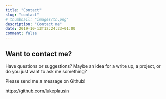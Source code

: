 ```yaml
---
title: "Contact"
slug: "contact"
# thumbnail: "images/tn.png"
description: "Contact me"
date: 2019-10-13T12:24:23+01:00
comment: false
---
```


## Want to contact me?

Have questions or suggestions? Maybe an idea for a write up, a project, or do you just want to ask me something?

Please send me a message on Github!

https://github.com/lukeplausin
